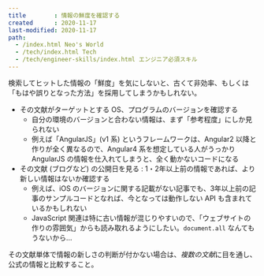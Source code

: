 ```yaml
---
title        : 情報の鮮度を確認する
created      : 2020-11-17
last-modified: 2020-11-17
path:
  - /index.html Neo's World
  - /tech/index.html Tech
  - /tech/engineer-skills/index.html エンジニア必須スキル
---
```


検索してヒットした情報の「鮮度」を気にしないと、古くて非効率、もしくは「もはや誤りとなった方法」を採用してしまうかもしれない。

- その文献がターゲットとする OS、プログラムのバージョンを確認する
  - 自分の環境のバージョンと合わない情報は、まず「参考程度」にしか見られない
  - 例えば「AngularJS」(v1 系) というフレームワークは、Angular2 以降と作りが全く異なるので、Angular4 系を想定している人がうっかり AngularJS の情報を仕入れてしまうと、全く動かないコードになる
- その文献 (ブログなど) の公開日を見る : 1・2年以上前の情報であれば、より新しい情報はないか確認する
  - 例えば、iOS のバージョンに関する記載がない記事でも、3年以上前の記事のサンプルコードとなれば、今となっては動作しない API も含まれているかもしれない
  - JavaScript 関連は特に古い情報が混じりやすいので、「ウェブサイトの作りの雰囲気」からも読み取れるようにしたい。`document.all` なんてもうないから…

その文献単体で情報の新しさの判断が付かない場合は、*複数の文献*に目を通し、公式の情報と比較すること。

